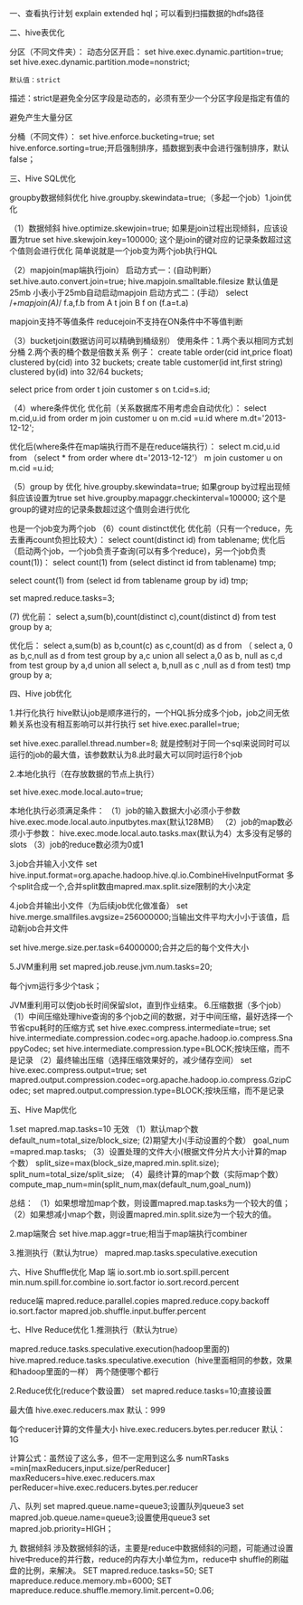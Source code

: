 一、查看执行计划
explain extended hql；可以看到扫描数据的hdfs路径

二、hive表优化

分区（不同文件夹）：
动态分区开启：
set hive.exec.dynamic.partition=true;
set hive.exec.dynamic.partition.mode=nonstrict;

    默认值：strict
   描述：strict是避免全分区字段是动态的，必须有至少一个分区字段是指定有值的

   避免产生大量分区



分桶（不同文件）：
set hive.enforce.bucketing=true;
set hive.enforce.sorting=true;开启强制排序，插数据到表中会进行强制排序，默认false；


三、Hive SQL优化

groupby数据倾斜优化
hive.groupby.skewindata=true;（多起一个job）1.join优化

（1）数据倾斜
hive.optimize.skewjoin=true;
如果是join过程出现倾斜，应该设置为true
set hive.skewjoin.key=100000;
这个是join的键对应的记录条数超过这个值则会进行优化
简单说就是一个job变为两个job执行HQL

（2）mapjoin(map端执行join）
启动方式一：(自动判断）
set.hive.auto.convert.join=true;
hive.mapjoin.smalltable.filesize 默认值是25mb
小表小于25mb自动启动mapjoin
启动方式二：(手动）
select /*+mapjoin(A)*/ f.a,f.b from A t join B f on (f.a=t.a)

mapjoin支持不等值条件
reducejoin不支持在ON条件中不等值判断

（3）bucketjoin(数据访问可以精确到桶级别）
使用条件：1.两个表以相同方式划分桶
         2.两个表的桶个数是倍数关系
例子：
create table order(cid int,price float) clustered by(cid)   into 32 buckets;
create table customer(id int,first string) clustered by(id)   into 32/64 buckets;

select price from order t join customer s on t.cid=s.id;

（4）where条件优化
优化前（关系数据库不用考虑会自动优化）：
select m.cid,u.id from order m join customer u on m.cid =u.id where m.dt='2013-12-12';

优化后(where条件在map端执行而不是在reduce端执行）：
select m.cid,u.id from （select * from order where dt='2013-12-12'） m join customer u on m.cid =u.id;

（5）group by 优化
hive.groupby.skewindata=true;
如果group by过程出现倾斜应该设置为true
set hive.groupby.mapaggr.checkinterval=100000;
这个是group的键对应的记录条数超过这个值则会进行优化

也是一个job变为两个job
（6）count distinct优化
优化前（只有一个reduce，先去重再count负担比较大）：
select count(distinct id) from tablename;
优化后（启动两个job，一个job负责子查询(可以有多个reduce)，另一个job负责count(1))：
select count(1) from (select distinct id from tablename) tmp;

select count(1) from (select id from tablename group by id) tmp;

set mapred.reduce.tasks=3;

 (7)
优化前：
select a,sum(b),count(distinct c),count(distinct d) from test group by a;

优化后：
select a,sum(b) as b,count(c) as c,count(d) as d from
（
select a, 0 as b,c,null as d from test group by a,c
union all
select a,0 as b, null as c,d from test group by a,d
union all
select a, b,null as c ,null as d from test) tmp group by a;


四、Hive job优化

1.并行化执行
hive默认job是顺序进行的，一个HQL拆分成多个job，job之间无依赖关系也没有相互影响可以并行执行
set hive.exec.parallel=true;

set hive.exec.parallel.thread.number=8;
就是控制对于同一个sql来说同时可以运行的job的最大值，该参数默认为8.此时最大可以同时运行8个job

2.本地化执行（在存放数据的节点上执行）

set hive.exec.mode.local.auto=true;

本地化执行必须满足条件：
（1）job的输入数据大小必须小于参数
hive.exec.mode.local.auto.inputbytes.max(默认128MB）
（2）job的map数必须小于参数：
hive.exec.mode.local.auto.tasks.max(默认为4）太多没有足够的slots
（3）job的reduce数必须为0或1


3.job合并输入小文件
set hive.input.format=org.apache.hadoop.hive.ql.io.CombineHiveInputFormat
多个split合成一个,合并split数由mapred.max.split.size限制的大小决定

4.job合并输出小文件（为后续job优化做准备）
set hive.merge.smallfiles.avgsize=256000000;当输出文件平均大小小于该值，启动新job合并文件

set hive.merge.size.per.task=64000000;合并之后的每个文件大小

5.JVM重利用
set mapred.job.reuse.jvm.num.tasks=20;

每个jvm运行多少个task；

JVM重利用可以使job长时间保留slot，直到作业结束。
6.压缩数据（多个job）
（1）中间压缩处理hive查询的多个job之间的数据，对于中间压缩，最好选择一个节省cpu耗时的压缩方式
set hive.exec.compress.intermediate=true;
set hive.intermediate.compression.codec=org.apache.hadoop.io.compress.SnappyCodec;
set hive.intermediate.compression.type=BLOCK;按块压缩，而不是记录
（2）最终输出压缩（选择压缩效果好的，减少储存空间）
set hive.exec.compress.output=true;
set mapred.output.compression.codec=org.apache.hadoop.io.compress.GzipCodec;
set mapred.output.compression.type=BLOCK;按块压缩，而不是记录

五、Hive Map优化

1.set mapred.map.tasks=10 无效
（1）默认map个数
default_num=total_size/block_size;
 (2)期望大小(手动设置的个数）
goal_num =mapred.map.tasks;
（3）设置处理的文件大小(根据文件分片大小计算的map个数）
split_size=max(block_size,mapred.min.split.size);
split_num=total_size/split_size;
（4）最终计算的map个数（实际map个数）
compute_map_num=min(split_num,max(default_num,goal_num))

总结：
（1）如果想增加map个数，则设置mapred.map.tasks为一个较大的值；
（2）如果想减小map个数，则设置mapred.min.split.size为一个较大的值。

2.map端聚合
set hive.map.aggr=true;相当于map端执行combiner

3.推测执行（默认为true）
mapred.map.tasks.speculative.execution


六、Hive Shuffle优化
Map 端
io.sort.mb
io.sort.spill.percent
min.num.spill.for.combine
io.sort.factor
io.sort.record.percent

reduce端
mapred.reduce.parallel.copies
mapred.reduce.copy.backoff
io.sort.factor
mapred.job.shuffle.input.buffer.percent


七、HIve Reduce优化
1.推测执行（默认为true）

mapred.reduce.tasks.speculative.execution(hadoop里面的)
hive.mapred.reduce.tasks.speculative.execution（hive里面相同的参数，效果和hadoop里面的一样）
两个随便哪个都行

2.Reduce优化(reduce个数设置）
set mapred.reduce.tasks=10;直接设置

最大值
hive.exec.reducers.max 默认：999

每个reducer计算的文件量大小
hive.exec.reducers.bytes.per.reducer 默认：1G

计算公式：虽然设了这么多，但不一定用到这么多
numRTasks =min[maxReducers,input.size/perReducer]
maxReducers=hive.exec.reducers.max
perReducer=hive.exec.reducers.bytes.per.reducer



八、队列
set mapred.queue.name=queue3;设置队列queue3
set mapred.job.queue.name=queue3;设置使用queue3
set mapred.job.priority=HIGH；


九 数据倾斜
 涉及数据倾斜的话，主要是reduce中数据倾斜的问题，可能通过设置hive中reduce的并行数，reduce的内存大小单位为m，reduce中 shuffle的刷磁盘的比例，来解决。
SET mapred.reduce.tasks=50;
SET mapreduce.reduce.memory.mb=6000;
SET mapreduce.reduce.shuffle.memory.limit.percent=0.06;
